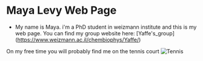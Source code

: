 # Maya Levy Web Page

* My name is Maya. i'm a PhD student in weizmann institute and this is my web page.
You can find my group website here: [Yaffe's_group] (https://www.weizmann.ac.il/chembiophys/Yaffe/)

On my free time you will probably find me on the tennis court
![Tennis](josephine-gasser-cv83wpGtFtg-unsplash)

